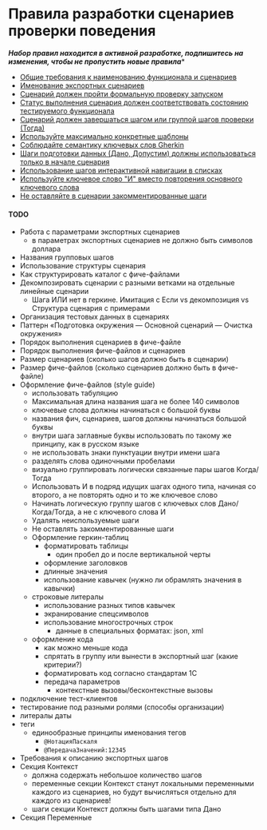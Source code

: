 # Правила разработки сценариев проверки поведения

**_Набор правил находится в активной разработке, подпишитесь на изменения, чтобы не пропустить новые правила_***

* [Общие требования к наименованию функционала и сценариев](./rules/naming-common.md)
* [Именование экспортных сценариев](./rules/naming-exports.md)
* [Сценарий должен пройти формальную проверку запуском](./rules/run-tests.md)
* [Статус выполнения сценария должен соответствовать состоянию тестируемого функционала](./rules/scenario-status.md)
* [Сценарий должен завершаться шагом или группой шагов проверки (Тогда)](./rules/use-then-steps.md)
* [Используйте максимально конкретные шаблоны](./rules/avoid-greedy-wildcard.md)
* [Соблюдайте семантику ключевых слов Gherkin](./rules/keywords-semantic.md)
* [Шаги подготовки данных (Дано, Допустим) должны использоваться только в начале сценария](./rules/use-given.md)
* [Использование шагов интерактивной навигации в списках](./rules/ui-interactive-list-navigation.md)
* [Используйте ключевое слово "И" вместо повторения основного ключевого слова](./rules/use-and-keyword.md)
* [Не оставляйте в сценарии закомментированные шаги](./rules/dont-comment-unused-steps.md)

#### TODO

* Работа с параметрами экспортных сценариев
    * в параметрах экспортных сценариев не должно быть символов доллара
* Названия групповых шагов
* Использование структуры сценария
* Как структурировать каталог с фиче-файлами
* Декомпозировать сценарии с разными ветками на отдельные линейные сценарии
    * Шага ИЛИ нет в геркине. Имитация с Если vs декомпозиция vs Структура сценария с примерами
* Организация тестовых данных в сценариях
* Паттерн «Подготовка окружения — Основной сценарий — Очистка окружения»
* Порядок выполнения сценариев в фиче-файле
* Порядок выполнения фиче-файлов и сценариев
* Размер сценариев (сколько шагов должно быть в сценарии)
* Размер фиче-файлов (сколько сценариев должно быть в фиче-файле)
* Оформление фиче-файлов (style guide)
    * использовать табуляцию
    * Максимальная длина названия шага не более 140 символов
    * ключевые слова должны начинаться с большой буквы
    * названия фич, сценариев, шагов должны начинаться  большой буквы
    * внутри шага заглавные буквы использовать по такому же принципу, как в русском языке
    * не использовать знаки пунктуации внутри имени шага
    * разделять слова одиночными пробелами
    * визуально группировать логически связанные пары шагов Когда/Тогда
    * Использовать И в подряд идущих шагах одного типа, начиная со второго, а не повторять одно и то же ключевое слово
    * Начинать логическую группу шагов с ключевых слов Дано/Когда/Тогда, а не с ключевого слова И
    * Удалять неиспользуемые шаги 
    * Не оставлять закомментированные шаги
    * Оформление геркин-таблиц
        * форматировать таблицы
            * один пробел до и после вертикальной черты
        * оформление заголовков
        * длинные значения
        * использование кавычек (нужно ли обрамлять значения в кавычки)
    * строковые литералы
        * использование разных типов кавычек
        * экранирование спецсимволов
        * использование многострочных строк
            * данные в специальных форматах: json, xml
    * оформление кода
        * как можно меньше кода
        * спрятать в группу или вынести в экспортный шаг (какие критерии?)
        * форматировать код согласно стандартам 1С
        * передача параметров
            * контекстные вызовы/бесконтекстные вызовы
* подключение тест-клиентов
* тестирование под разными ролями (способы организации)
* литералы даты
* теги
    * единообразные принципы именования тегов
        * `@НотацияПаскаля`
        * `@ПередачаЗначений:12345`
* Требования к описанию экспортных шагов
* Секция Контекст
    * должна содержать небольшое количество шагов
    * переменные секции Контекст станут локальными переменными каждого из сценариев, но будут вычисляться отдельно для каждого из сценариев!
    * шаги секции Контекст должны быть шагами типа Дано
* Секция Переменные

